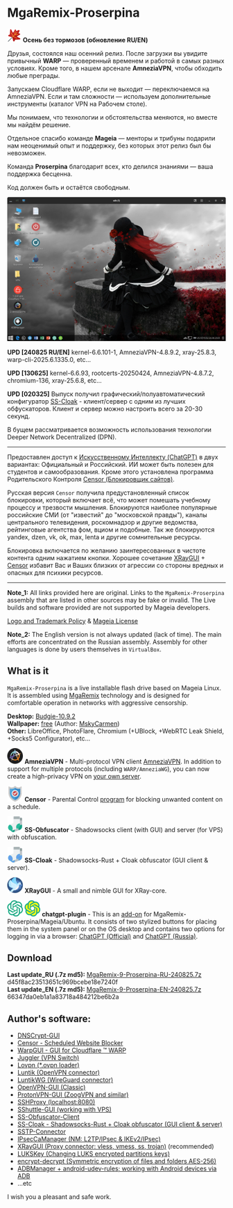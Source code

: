 # MgaRemix-Proserpina

![](https://github.com/AKotov-dev/MgaRemix-Proserpina/blob/main/png/maple32-2.png) **Осень без тормозов (обновление RU/EN)**

Друзья, состоялся наш осенний релиз. После загрузки вы увидите привычный **WARP** — проверенный временем и работой в самых разных условиях. Кроме того, в нашем арсенале **AmneziaVPN**, чтобы обходить любые преграды.

Запускаем Cloudflare WARP, если не выходит — переключаемся на AmneziaVPN. Если и там сложности — используем дополнительные инструменты (каталог VPN на Рабочем столе).

Мы понимаем, что технологии и обстоятельства меняются, но вместе мы найдём решение.

Отдельное спасибо команде **Mageia** — менторы и трибуны подарили нам неоценимый опыт и поддержку, без которых этот релиз был бы невозможен.

Команда **Proserpina** благодарит всех, кто делился знаниями — ваша поддержка бесценна.

Код должен быть и остаётся свободным.

![](https://github.com/AKotov-dev/MgaRemix-Proserpina/blob/main/png/Proserpina-4.png)  

**UPD [240825 RU/EN]** kernel-6.6.101-1, AmneziaVPN-4.8.9.2, xray-25.8.3, warp-cli-2025.6.1335.0, etc...
  
**UPD [130625]** kernel-6.6.93, rootcerts-20250424, AmneziaVPN-4.8.7.2, chromium-136, xray-25.6.8, etc...

**UPD [020325]** Выпуск получил графический/полуавтоматический конфигуратор [SS-Cloak](https://github.com/AKotov-dev/SS-Cloak) - клиент/сервер с одним из лучших обфускаторов. Клиент и сервер можно настроить всего за 20-30 секунд.  
  
В бущем рассматривается возможность использования технологии Deeper Network Decentralized (DPN). 

---

Предоставлен доступ к [Искусственному Интеллекту (ChatGPT)](https://github.com/AKotov-dev/chatgpt-plugin) в двух вариантах: Официальный и Российский. ИИ может быть полезен для студентов и самообразования. Кроме этого установлена программа Родительского Контроля [Censor (Блокировщик сайтов)](https://github.com/AKotov-dev/censor).  

Русская версия `Censor` получила предустановленный список блокировки, который включает всё, что может помешать учебному процессу и трезвости мышления. Блокируются наиболее популярные российские СМИ (от "известий" до "московской правды"), каналы центрального телевидения, роскомнадзор и другие ведомства, рейтинговые агентства фом, вциом и подобные. Так же блокируются yandex, dzen, vk, ok, max, lenta и другие сомнительные ресурсы.  

Блокировка включается по желанию заинтересованных в чистоте контента одним нажатием кнопки. Хорошее сочетание [XRayGUI](https://github.com/AKotov-dev/XRayGUI) + [Censor](https://github.com/AKotov-dev/censor) избавит Вас и Ваших близких от агрессии со стороны вредных и опасных для психики ресурсов.

---
  
**Note_1:** All links provided here are original. Links to the `MgaRemix-Proserpina` assembly that are listed in other sources may be fake or invalid. The Live builds and software provided are not supported by Mageia developers. 

[Logo and Trademark Policy](https://wiki.mageia.org/en/Logo_and_trademark_policy) & [Mageia License](https://www.mageia.org/en/about/license/)

**Note_2:** The English version is not always updated (lack of time). The main efforts are concentrated on the Russian assembly. Assembly for other languages ​​is done by users themselves in `VirtualBox`.

What is it
---
`MgaRemix-Proserpina` is a live installable flash drive based on Mageia Linux. It is assembled using [MgaRemix](https://github.com/AKotov-dev/MgaRemix-Tools) technology and is designed for comfortable operation in networks with aggressive censorship.

**Desktop:** [Budgie-10.9.2](https://github.com/AKotov-dev/budgie-desktop-rpm)  
**Wallpaper:** [free](https://getwallpapers.com/collection/goth-girl-wallpaper) (Author: [MskyCarmen](https://www.deviantart.com/mskycarmen))  
**Other:** LibreOffice, PhotoFlare, Chromium (+UBlock, +WebRTC Leak Shield, +Socks5 Configurator), etc...  

![](https://github.com/AKotov-dev/MgaRemix-Proserpina/blob/main/png/amneziavpn-36.png) **AmneziaVPN** - Multi-protocol VPN client [AmneziaVPN](https://github.com/AKotov-dev/AmneziaOnMageia). In addition to support for multiple protocols (including `WARP/AmneziaWG`), you can now create a high-privacy VPN on [your own server](https://amnezia.org/en/starter-guide).  

![](https://github.com/AKotov-dev/MgaRemix-Proserpina/blob/main/png/censor-36.png) **Censor** - Parental Control [program](https://github.com/AKotov-dev/censor) for blocking unwanted content on a schedule.

![](https://github.com/AKotov-dev/MgaRemix-Proserpina/blob/main/png/ss-obfuscator-client-36.png) **SS-Obfuscator** - Shadowsocks client (with GUI) and server (for VPS) with obfuscation.

![](https://github.com/AKotov-dev/MgaRemix-Proserpina/blob/main/png/ss-cloak-client-36.png) **SS-Cloak** - Shadowsocks-Rust + Cloak obfuscator (GUI client & server).

![](https://github.com/AKotov-dev/MgaRemix-Proserpina/blob/main/png/xraygui-36.png) **XRayGUI** - A small and nimble GUI for XRay-core.

![](https://github.com/AKotov-dev/MgaRemix-Proserpina/blob/main/png/chatgpt-plugin-36.png) ![](https://github.com/AKotov-dev/MgaRemix-Proserpina/blob/main/png/chatgpt-plugin-russia-36.png) **chatgpt-plugin** - This is an [add-on](https://github.com/AKotov-dev/chatgpt-plugin) for MgaRemix-Proserpina/Mageia/Ubuntu. It consists of two stylized buttons for placing them in the system panel or on the OS desktop and contains two options for logging in via a browser: [ChatGPT (Official)](https://chatgpt.com/) and [ChatGPT (Russia)](https://gpt-open.ru/).

Download
---
**Last update_RU (.7z md5):** [MgaRemix-9-Proserpina-RU-240825.7z](https://drive.google.com/drive/folders/174Cya1NIWOag4BRP0PYgXrT8Jtn1djym?usp=drive_link) d45f8ac23513651c969bcebe18e7240f  
**Last update_EN (.7z md5):** [MgaRemix-9-Proserpina-EN-240825.7z](https://drive.google.com/drive/folders/174Cya1NIWOag4BRP0PYgXrT8Jtn1djym?usp=drive_link) 66347da0eb1a1a83718a484212be6b2a  
  
Author's software:
---
+ [DNSCrypt-GUI](https://github.com/AKotov-dev/dnscrypt-gui)
+ [Censor - Scheduled Website Blocker](https://github.com/AKotov-dev/censor)
+ [WarpGUI - GUI for Cloudflare ™ WARP](https://github.com/AKotov-dev/warpgui)
+ [Juggler (VPN Switch)](https://github.com/AKotov-dev/juggler)
+ [Lovpn (*.ovpn loader)](https://github.com/AKotov-dev/lovpn)
+ [Luntik (OpenVPN connector)](https://github.com/AKotov-dev/luntikwg)
+ [LuntikWG (WireGuard connector)](https://github.com/AKotov-dev/luntikwg)
+ [OpenVPN-GUI (Classic)](https://github.com/AKotov-dev/OpenVPN-GUI)
+ [ProtonVPN-GUI (ZoogVPN and similar)](https://github.com/AKotov-dev/protonvpn-gui)
+ [SSHProxy (localhost:8080)](https://github.com/AKotov-dev/SSHProxy)
+ [SShuttle-GUI (working with VPS)](https://github.com/AKotov-dev/SShuttle-GUI)
+ [SS-Obfuscator-Client](https://github.com/AKotov-dev/SS-Obfuscator)
+ [SS-Cloak - Shadowsocks-Rust + Cloak obfuscator (GUI client & server)](https://github.com/AKotov-dev/SS-Cloak)
+ [SSTP-Connector](https://github.com/AKotov-dev/SSTP-Connector)
+ [IPsecCaManager (NM: L2TP/IPsec & IKEv2/IPsec)](https://github.com/AKotov-dev/IPsecCaManager)
+ [XRayGUI (Proxy connector: vless, vmess, ss, trojan)](https://github.com/AKotov-dev/XRayGUI) (recommended)
+ [LUKSKey (Changing LUKS encrypted partitions keys)](https://github.com/AKotov-dev/LUKSKey)
+ [encrypt-decrypt (Symmetric encryption of files and folders AES-256)](https://github.com/AKotov-dev/encrypt-decrypt)
+ [ADBManager + android-udev-rules; working with Android devices via ADB](https://github.com/AKotov-dev/adbmanager)
+ ...etc

I wish you a pleasant and safe work.
